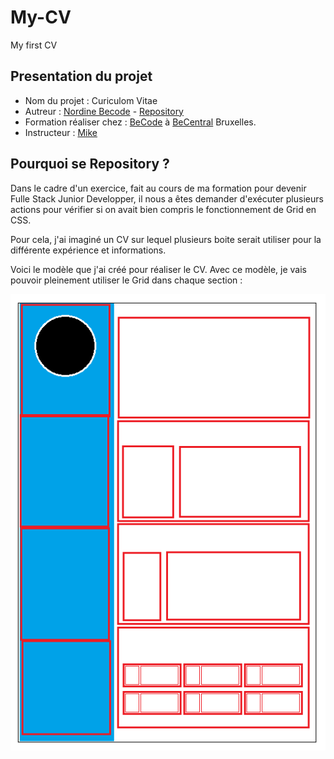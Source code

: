 # My-CV

My first CV

## Presentation du projet

-   Nom du projet : Curiculom Vitae
-   Autreur : [Nordine Becode](https://github.com/ElazzouziNordineBeCode) - [Repository](https://github.com/ElazzouziNordineBeCode/BECODE-TRAINING-ElazzouziNordine)
-   Formation réaliser chez : [BeCode](https://becode.org/) à [BeCentral](https://becode.org/fr/a-propos-de-nous/nos-campus/bruxelles/) Bruxelles.
-   Instructeur : [Mike](https://github.com/Mike00001)

## Pourquoi se Repository ?

Dans le cadre d'un exercice, fait au cours de ma formation pour devenir Fulle Stack Junior Developper, il nous a êtes demander d'exécuter plusieurs actions pour vérifier si on avait bien compris le fonctionnement de Grid en CSS.

Pour cela, j'ai imaginé un CV sur lequel plusieurs boite serait utiliser pour la différente expérience et informations.

Voici le modèle que j'ai créé pour réaliser le CV. Avec ce modèle, je vais pouvoir pleinement utiliser le Grid dans chaque section :

![Une maquette de CV](Maquette.png "Maquette du CV")
